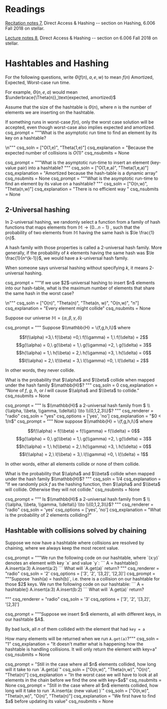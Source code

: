 # Readings 
[Recitation notes 7](https://learning-modules.mit.edu/service/materials/groups/238004/files/4ced90b7-63e9-453c-9f10-4e8c51a94d67/link?errorRedirect=%2Fmaterials%2Findex.html&download=true), Direct Access & Hashing -- section on Hashing, 6.006 Fall 2018 on stellar.

[Lecture notes 8](https://learning-modules.mit.edu/service/materials/groups/238004/files/a90b0fdd-5d81-4f72-b5f2-3fe8e65a99a0/link?errorRedirect=%2Fmaterials%2Findex.html&download=true), Direct Access & Hashing -- section on  6.006 Fall 2018 on stellar.

# Hashtables and Hashing

For the following questions, write $\Theta(f(n), a, e, w)$ to mean $f(n)$ Amortized, Expected, Worst-case run time. 

For example, $\Theta(n, e, a)$ would mean $\underbrace{\Theta(n)}_\text{expected, amortized}$

Assume that the size of the hashtable is $\Theta(n)$, where $n$ is the number of elements we are inserting on the hashtable.


If something runs in worst-case $f(n)$, only the worst case solution will be accepted, even though worst-case also implies expected and amortized.
<question expression>
csq_prompt = """What is the asymptotic run time to find an element by its key on a hashtable?

\n"""
csq_soln = ["O(1,e)", "Theta(1,e)"]
csq_explanation = "Because the expected number of collisions is $O(1)$"
csq_nsubmits = None
</question>

<question expression>
csq_prompt = """What is the asymptotic run-time to insert an element (key-value pair) into a hashtable?  
"""
csq_soln = ["O(1,e,a)", "Theta(1,e,a)"]
csq_explanation = "Amortized because the hash-table is a dynamic array"
csq_nsubmits = None
</question>


<question expression>
csq_prompt = """What is the asymptotic run-time to find an element by its value on a hashtable?  
"""
csq_soln = ["O(n,w)", "Theta(n,w)"]
csq_explanation = "There is no efficient way "
csq_nsubmits = None
</question>


## 2-Universal hashing
In $2$-universal hashing, we randomly select a function from a family of hash functions that maps elements from $\mathbb{M} \to \{0 \dots n-1\}$ , such that the probability of two elements from $\mathbb{M}$ having the same hash is $\le \frac{1}{n}$.

A hash family with those properties is called a $2$-universal hash family. More generally, if the probability of $k$ elements having the same hash was  $\le \frac{1}{n^{k-1}}$, we would have a $k$-universal hash family.

When someone says universal hashing without specifying $k$, it means $2$-universal hashing.

<question expression>
csq_prompt = """If we use $2$-universal hashing to insert $n$ elements into our hash-table, what is the maximum number of elements that share the same hash in the worst case?

\n"""
csq_soln = ["O(n)", "Theta(n)", "Theta(n, w)", "O(n,w)", "n"]
csq_explanation = "Every element might collide"
csq_nsubmits = None
</question>


Suppose our universe $\mathbb{M} = \{\alpha, \beta, \gamma, \delta\}$ 

<question pythonliteral>
csq_prompt = """
Suppose $\\mathbb{H} = \{f,g,h,l\}$ where
 
$$f(\\alpha) =3,\ f(\\beta) =0,\ f(\\gamma) = 1,\ f(\\delta) = 2$$
 $$g(\\alpha) = 0,\  g(\\beta) = 1,\ g(\\gamma) =2, \ g(\\delta) = 3$$
 $$h(\\alpha) = 1,\  h(\\beta) = 2,\ h(\\gamma) =3, \ h(\\delta) = 0$$
 $$l(\\alpha) = 2,\  l(\\beta) = 3,\ l(\\gamma) =0, \ l(\\delta) = 2$$

In other words, they never collide.

What is the probability that $\\alpha$ and $\\beta$ collide when mapped under the hash family $\\mathbb{H}$?
"""
csq_soln = 0
csq_explanation = "None of $f$, $g$, $h$, or $l$ will cause $\\alpha$ and $\\beta$ to collide."
csq_nsubmits = None
</question>


<question multiplechoice>
csq_prompt = """
Is $\\mathbb{H}$ a 2-universal hash family from $ \\{\\alpha, \\beta, \\gamma, \\delta\\} \\to \\{0,1,2,3\\}$?
"""
csq_renderer = "radio"
csq_soln = "yes"
csq_options =  ['yes', 'no']
csq_explanation = "$0 < 1/n$"
</question>

<question pythonliteral>
csq_prompt = """
Now suppose $\\mathbb{H} = \{f,g,h,l\}$ where
 
$$f(\\alpha) = f(\\beta) = f(\\gamma) = f(\\delta) = 0$$
 $$g(\\alpha) = 0,\  g(\\beta) = 1,\ g(\\gamma) =2, \ g(\\delta) = 3$$
 $$h(\\alpha) = 1,\  h(\\beta) = 2,\ h(\\gamma) =3, \ h(\\delta) = 0$$
 $$l(\\alpha) = 2,\  l(\\beta) = 3,\ l(\\gamma) =0, \ l(\\delta) = 1$$

In other words, either all elements collide or none of them collide.

What is the probability that $\\alpha$ and $\\beta$ collide when mapped under the hash family $\\mathbb{H}$?
"""
csq_soln = 1/4
csq_explanation = "If we randomly pick $f$ as the hashing function, then $\\alpha$ and $\\beta$ will collide. Otherwise they will not collide."
csq_nsubmits = None
</question>

<question multiplechoice>
csq_prompt = """
Is $\\mathbb{H}$ a 2-universal hash family from $ \\{\\alpha, \\beta, \\gamma, \\delta\\} \\to \\{0,1,2,3\\}$?
"""
csq_renderer = "radio"
csq_soln = 'yes'
csq_options =  ['yes', 'no']
csq_explanation = "What is the probability of 2 elements colliding?"
</question>

## Hashtable with collisions solved by chaining

Suppose we now have a hashtable where collisions are resolved by chaining, where we always keep the most recent value.

<question multiplechoice>
csq_prompt = """We run the following code on our hashtable, where `(x:y)` denotes an element with key `x` and value `y`:
```
A = hashtable()
A.insert(a:3)
A.insert(a:2)
```
What will `A.get(a)` return?
"""
csq_renderer = "radio"
csq_soln = '2'
csq_options =  ['3',
'2',
'[3,2]',
'[2,3]']
</question>


<question multiplechoice>
csq_prompt = """Suppose `hash(a) = hash(b)`, i.e. there is a collision on our hashtable for those $2$ keys.
We run the following code on our hashtable:
```
A = hashtable()
A.insert(a:3)
A.insert(b:2)
```
What will `A.get(a)` return?

"""
csq_renderer = "radio"
csq_soln = '3'
csq_options =  ['3',
'2',
'[3,2]',
'[2,3]']
</question>



<question expression>
csq_prompt = """Suppose we insert $n$ elements, all with different keys, in our hashtable $A$.

By bad luck, all $n$ of them collided with the element that had `key = a` 

How many elements will be returned when we run `A.get(a)`?"""
csq_soln = "1"
csq_explanation = "It doesn't matter what is happening how the hashtable is handling collisions. It will only return the element with key=a"
csq_nsubmits = None
</question>

<question expression>
csq_prompt = "Still in the case where all $n$ elements collided, how long will it take to run `A.get(a)`"
csq_soln = ["O(n,w)", "Theta(n,w)", "O(n)", "Theta(n)"]
csq_explanation = "In the worst case we will have to look at all elements in the chain before we find the one with key=$a$"
csq_nsubmits = None
</question>

<question expression>
csq_prompt = "Still in the case where all $n$ elements collided, how long will it take to run `A.insert(a: (new value) )`"
csq_soln = ["O(n,w)", "Theta(n,w)", "O(n)", "Theta(n)"]
csq_explanation = "We first have to find $a$ before updating its value"
csq_nsubmits = None
</question>
